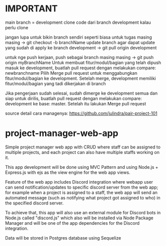# IMPORTANT
main branch = development
clone code dari branch development kalau perlu clone

jangan lupa untuk bikin branch sendiri seperti biasa untuk tugas masing masing -> git checkout -b branchName
update branch agar dapat update yang sudah di apply ke branch development -> git pull origin development

untuk nge push kerjaan, push sebagai branch masing masing -> git push origin myBranchName
Untuk membuat fitur/modul/bagian yang telah dipush masuk ke development, buatlah pull request dengan melakukan compare: newbranchname
Pilih Merge pull request untuk menggabungkan fitur/modul/bagian ke development. Setelah merge, development memiliki fitur/modul/bagian yang tadi dikerjakan di branch

Jika pengerjaan sudah selesai, sudah dimerge ke development semua dan siap untuk dirilis, buatlah pull request dengan melakukan compare: development ke base: master. Setelah itu lakukan Merge pull request

source detail cara managenya:
https://github.com/julindra/pair-project-101

# project-manager-web-app

Simple project manager web app with CRUD where staff can be assigned to multiple projects, and each project can also have multiple staffs working on it.

This app development will be done using MVC Pattern and using Node.js + Express.js with ejs as the view engine for the web app views.

Feature of the web app includes Discord integration where webapp user can send notification/updates to specific discord server from the web app; for example when a project is assigned to a staff, the web app will send an automated message (such as notifying what project got assigned to who) in the specified discord server.

To achieve that, this app will also use an external module for Discord bots in Node.js called "discord.js" which also will be installed via Node Package Manager and will be one of the app dependencies for the Discord integration.

Data will be stored in Postgres database using Sequelize
